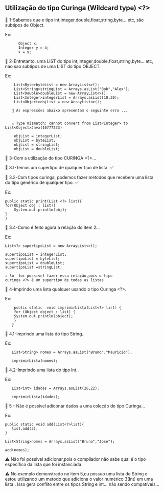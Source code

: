 ## Utilização do tipo Curinga (Wildcard type)  <?>



📌 1-Sabemos que o tipo int,integer,double,float,string,byte... etc,
são subtipos de Object.

Ex:          
          
          Object x;
          Integer y = 4;
          x = y;


📌 2-Entretanto, uma LIST do tipo int,integer,double,float,string,byte... etc,
nao sao subtipos de uma LIST do tipo OBJECT.

Ex:

        List<Byte>byteList = new ArrayList<>();
        List<String>stringList = Arrays.asList("Bob","Alex");
        List<Double>doubleList = new ArrayList<>();
        List<Integer>integerList = Arrays.asList(10,20);
        List<Object>objList = new ArrayList<>();

       🚫 As expressões abaixo apresentam o seguinte erro ...


       ⚠️ Type mismatch: cannot convert from List<Integer> to List<Object>Java(16777233)

        objList = integerList;
        objList = byteList;
        objList = stringList;
        objList = doubleList;


📌 3-Com a utilização do tipo CURINGA <?>...

📌 3.1-Temos um supertipo de qualquer tipo de lista. ✅

📌 3.2-Com tipos curinga, podemos fazer métodos que recebem
uma lista do tipo genérico de qualquer tipo. ✅

Ex: 

    public static print(List <?> list){
    for(Object obj : list){
        System.out.println(obj);
    }
    }


📌 3.4-Como é feito agora a relação do item 2...

Ex:

    List<?> supertipoList = new ArrayList<>();

    supertipoList = integerList;
    supertipoList = byteList;
    supertipoList = doubleList;
    supertipoList =stringList;

    ⚠️ Só  foi possivel fazer essa relação,pois o tipo
    curinga <?> é um supertipo de todas as listas



📌 4-Imprindo uma lista qualquer usando o tipo Curinga <?>.

Ex:
     
        public static  void imprimirLista(List<?> list) {
        for (Object object : list) {
        System.out.println(object);
        }
       } 

📌 4.1-Imprindo uma lista do tipo String..

Ex:

       List<String> nomes = Arrays.asList("Bruno","Mauricio");

       imprimirLista(nomes);

    
📌 4.2-Imprindo uma lista do tipo Int..

Ex:

       List<int> idades = Arrays.asList(20,22);
        
       imprimirLista(idades);



📌 5 - Não é possivel adiconar dados a uma coleção do tipo Curinga...


Ex:

    public static void add(List<?>list){
       list.add(3);
    }

    List<String>nomes = Arrays.asList("Bruno","Jose");

    add(nomes);


   ⚠️ Não foi possivel adicionar,pois
    o compilador não sabe qual é o tipo
    específico da lista que foi instanciada

   ⚠️ No exemplo demonstrado no item 5,eu possuo uma lista
      de String e estou utilizando um metodo que adiciona o valor
      numérico 3(Int) em uma lista.. Isso gera conflito entre os
      tipos String e int... não sendo compatíveis...


  


